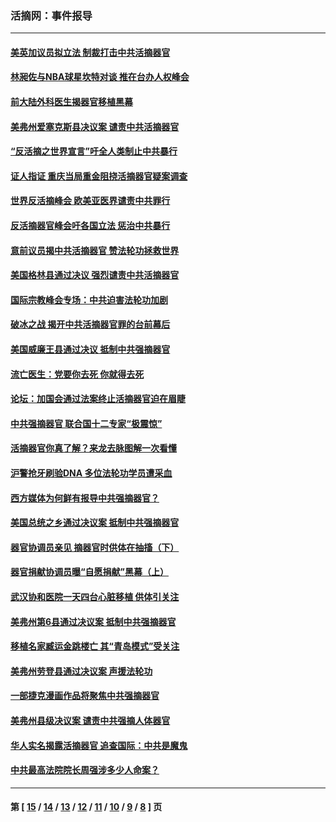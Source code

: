 ### 活摘网：事件报导
---
#### [美英加议员拟立法 制裁打击中共活摘器官](../../pages/nf5877/n13430251.md?02210430) 
#### [林昶佐与NBA球星坎特对谈 推在台办人权峰会](../../pages/nf5877/n13414467.md?02210430) 
#### [前大陆外科医生揭器官移植黑幕](../../pages/nf5877/n13401416.md?02210430) 
#### [美弗州爱塞克斯县决议案 谴责中共活摘器官](../../pages/nf5877/n13320919.md?02210430) 
#### [“反活摘之世界宣言”吁全人类制止中共暴行](../../pages/nf5877/n13259730.md?02210430) 
#### [证人指证 重庆当局重金阻挠活摘器官疑案调查](../../pages/nf5877/n13259127.md?02210430) 
#### [世界反活摘峰会 欧美亚医界谴责中共罪行](../../pages/nf5877/n13253550.md?02210430) 
#### [反活摘器官峰会吁各国立法 惩治中共暴行](../../pages/nf5877/n13245052.md?02210430) 
#### [意前议员揭中共活摘器官 赞法轮功拯救世界](../../pages/nf5877/n13203445.md?02210430) 
#### [美国格林县通过决议 强烈谴责中共活摘器官](../../pages/nf5877/n13119367.md?02210430) 
#### [国际宗教峰会专场：中共迫害法轮功加剧](../../pages/nf5877/n13088279.md?02210430) 
#### [破冰之战 揭开中共活摘器官罪的台前幕后](../../pages/nf5877/n13082457.md?02210430) 
#### [美国威廉王县通过决议 抵制中共强摘器官](../../pages/nf5877/n13056521.md?02210430) 
#### [流亡医生：党要你去死 你就得去死](../../pages/nf5877/n13052835.md?02210430) 
#### [论坛：加国会通过法案终止活摘器官迫在眉睫](../../pages/nf5877/n13029839.md?02210430) 
#### [中共强摘器官 联合国十二专家“极震惊”](../../pages/nf5877/n13024313.md?02210430) 
#### [活摘器官你真了解？来龙去脉图解一次看懂](../../pages/nf5877/n13013820.md?02210430) 
#### [沪警抢牙刷验DNA 多位法轮功学员遭采血](../../pages/nf5877/n12969218.md?02210430) 
#### [西方媒体为何鲜有报导中共强摘器官？](../../pages/nf5877/n12932034.md?02210430) 
#### [美国总统之乡通过决议案 抵制中共强摘器官](../../pages/nf5877/n12908242.md?02210430) 
#### [器官协调员亲见 摘器官时供体在抽搐（下）](../../pages/nf5877/n12898622.md?02210430) 
#### [器官捐献协调员曝“自愿捐献”黑幕（上）](../../pages/nf5877/n12878830.md?02210430) 
#### [武汉协和医院一天四台心脏移植 供体引关注](../../pages/nf5877/n12863175.md?02210430) 
#### [美弗州第6县通过决议案 抵制中共强摘器官](../../pages/nf5877/n12805218.md?02210430) 
#### [移植名家臧运金跳楼亡 其“青岛模式”受关注](../../pages/nf5877/n12803746.md?02210430) 
#### [美弗州劳登县通过决议案 声援法轮功](../../pages/nf5877/n12785715.md?02210430) 
#### [一部捷克漫画作品将聚焦中共强摘器官](../../pages/nf5877/n12785954.md?02210430) 
#### [美弗州县级决议案 谴责中共强摘人体器官](../../pages/nf5877/n12721290.md?02210430) 
#### [华人实名揭露活摘器官 追查国际：中共是魔鬼](../../pages/nf5877/n12691724.md?02210430) 
#### [中共最高法院院长周强涉多少人命案？](../../pages/nf5877/n12678074.md?02210430) 

---
#### 第 [ [15](./15.md?02210430) / [14](./14.md?02210430) / [13](./13.md?02210430) / [12](./12.md?02210430) / [11](./11.md?02210430) / [10](./10.md?02210430) / [9](./9.md?02210430) / [8](./8.md?02210430) ] 页
